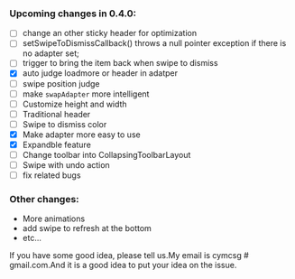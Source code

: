 ### Upcoming changes in 0.4.0:

- [ ] change an other sticky header for optimization
- [ ] setSwipeToDismissCallback() throws a null pointer exception if there is no adapter set;
- [ ] trigger to bring the item back when swipe to dismiss
- [x] auto judge loadmore or header in adatper
- [ ] swipe position judge
- [ ] make ``swapAdapter`` more intelligent 
- [ ] Customize height and width
- [ ] Traditional header
- [ ] Swipe to dismiss color
- [x] Make adapter more easy to use
- [x] Expandble feature
- [ ] Change toolbar into CollapsingToolbarLayout
- [ ] Swipe with undo action
- [ ] fix related bugs

### Other changes:

* More animations
* add swipe to refresh at the bottom
* etc...



If you have some good idea, please tell us.My email is cymcsg # gmail.com.And it is a good idea to put your idea on the issue.
